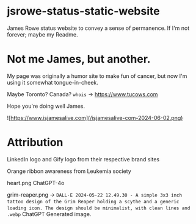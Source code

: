 # jsrowe-status-static-website

James Rowe status website to convey a sense of permanence. If I'm not forever; maybe my Readme.

# Not me James, but another.

My page was originally a humor site to make fun of cancer, but now I'm using it somewhat tongue-in-cheek.

Maybe Toronto? Canada? `whois` -> https://www.tucows.com

Hope you're doing well James.

![https://www.isjamesalive.com](/isjamesalive-com-2024-06-02.png)

# Attribution

LinkedIn logo and Gify logo from their respective brand sites

Orange ribbon awareness from Leukemia society

heart.png ChatGPT-4o

grim-reaper.png -> `DALL·E 2024-05-22 12.49.30 - A simple 3x3 inch tattoo design of the Grim Reaper holding a scythe and a generic loading icon. The design should be minimalist, with clean lines and .webp` ChatGPT Generated image.